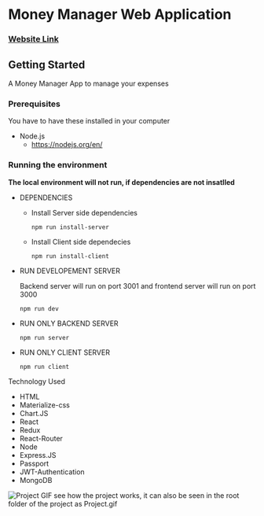 # Money Manager Web Application

### [Website Link](http://money-manager-kanishk.s3-website.ap-south-1.amazonaws.com/)
## Getting Started

A Money Manager App to manage your expenses

### Prerequisites

You have to have these installed in your computer

- Node.js
  - https://nodejs.org/en/

### Running the environment

**The local environment will not run, if dependencies are not insatlled**

- DEPENDENCIES

  - Install Server side dependencies

    `npm run install-server`

  - Install Client side dependecies

    `npm run install-client`

- RUN DEVELOPEMENT SERVER

  Backend server will run on port 3001 and frontend server will run on port 3000

  `npm run dev`

- RUN ONLY BACKEND SERVER

  `npm run server`

- RUN ONLY CLIENT SERVER

  `npm run client`

Technology Used

- HTML
- Materialize-css
- Chart.JS
- React
- Redux
- React-Router
- Node
- Express.JS
- Passport
- JWT-Authentication
- MongoDB

![Project GIF see how the project works, it can also be seen in the root folder of the project as Project.gif](https://github.com/workredross/Money-Manager/blob/master/Project.gif)
